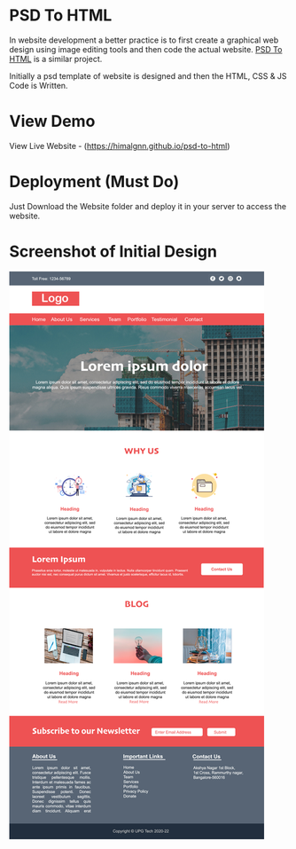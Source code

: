 # PSD To HTML

In website development a better practice is to first create a graphical web design using image editing tools and then code the actual website.
[PSD To HTML](https://github.com/himalgnn/psd-to-html) is a similar project.

Initially a psd template of website is designed and then the HTML, CSS & JS Code is Written.

# View Demo
View Live Website - (https://himalgnn.github.io/psd-to-html)



# Deployment (Must Do)
Just Download the Website folder and deploy it in your server to access the website.

# Screenshot of Initial Design
![](Screenshots/web.jpg)

